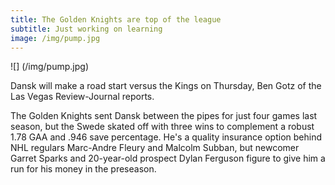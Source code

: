 ```yaml
---
title: The Golden Knights are top of the league
subtitle: Just working on learning
image: /img/pump.jpg
---
```


![] (/img/pump.jpg)

Dansk will make a road start versus the Kings on Thursday, Ben Gotz of the Las Vegas Review-Journal reports.

The Golden Knights sent Dansk between the pipes for just four games last season, but the Swede skated off with three wins to complement a robust 1.78 GAA and .946 save percentage. He's a quality insurance option behind NHL regulars Marc-Andre Fleury and Malcolm Subban, but newcomer Garret Sparks and 20-year-old prospect Dylan Ferguson figure to give him a run for his money in the preseason.
